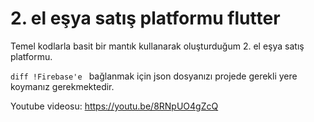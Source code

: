 # 2. el eşya satış platformu flutter

Temel kodlarla basit bir mantık kullanarak oluşturduğum 2. el eşya satış platformu.

```diff !Firebase'e ``` bağlanmak için json dosyanızı projede gerekli yere koymanız gerekmektedir.

Youtube videosu: https://youtu.be/8RNpUO4gZcQ
